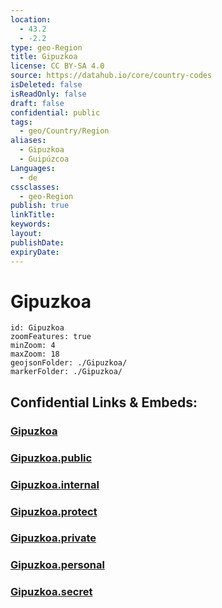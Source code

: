 ```yaml
---
location:
  - 43.2
  - -2.2
type: geo-Region
title: Gipuzkoa
license: CC BY-SA 4.0
source: https://datahub.io/core/country-codes
isDeleted: false
isReadOnly: false
draft: false
confidential: public
tags:
  - geo/Country/Region
aliases:
  - Gipuzkoa
  - Guipúzcoa
Languages:
  - de
cssclasses:
  - geo-Region
publish: true
linkTitle: 
keywords: 
layout: 
publishDate: 
expiryDate:
---
```


# Gipuzkoa

```leaflet
id: Gipuzkoa
zoomFeatures: true 
minZoom: 4 
maxZoom: 18
geojsonFolder: ./Gipuzkoa/
markerFolder: ./Gipuzkoa/
```


## Confidential Links & Embeds: 

### [Gipuzkoa](/_Standards/Earth/Continent/Europe/Europe~South/Spain/Provinces~Spain/Basque_Country/counties~País_Vasco/Gipuzkoa.md) 

### [Gipuzkoa.public](/_public/Earth/Continent/Europe/Europe~South/Spain/Provinces~Spain/Basque_Country/counties~País_Vasco/Gipuzkoa.public.md) 

### [Gipuzkoa.internal](/_internal/Earth/Continent/Europe/Europe~South/Spain/Provinces~Spain/Basque_Country/counties~País_Vasco/Gipuzkoa.internal.md) 

### [Gipuzkoa.protect](/_protect/Earth/Continent/Europe/Europe~South/Spain/Provinces~Spain/Basque_Country/counties~País_Vasco/Gipuzkoa.protect.md) 

### [Gipuzkoa.private](/_private/Earth/Continent/Europe/Europe~South/Spain/Provinces~Spain/Basque_Country/counties~País_Vasco/Gipuzkoa.private.md) 

### [Gipuzkoa.personal](/_personal/Earth/Continent/Europe/Europe~South/Spain/Provinces~Spain/Basque_Country/counties~País_Vasco/Gipuzkoa.personal.md) 

### [Gipuzkoa.secret](/_secret/Earth/Continent/Europe/Europe~South/Spain/Provinces~Spain/Basque_Country/counties~País_Vasco/Gipuzkoa.secret.md)

